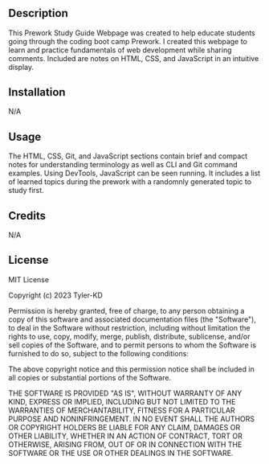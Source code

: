 # <Prework Study Guide Webpage>

## Description

This Prework Study Guide Webpage was created to help educate students going through the coding boot camp Prework.  I created this webpage to learn and practice fundamentals of web development while sharing comments.  Included are notes on HTML, CSS, and JavaScript in an intuitive display.

## Installation

N/A

## Usage

The HTML, CSS, Git, and JavaScript sections contain brief and compact notes for understanding terminology as well as CLI and Git command examples. Using DevTools, JavaScript can be seen running. It includes a list of learned topics during the prework with a randomnly generated topic to study first.  

## Credits

N/A

## License

MIT License

Copyright (c) 2023 Tyler-KD

Permission is hereby granted, free of charge, to any person obtaining a copy
of this software and associated documentation files (the "Software"), to deal
in the Software without restriction, including without limitation the rights
to use, copy, modify, merge, publish, distribute, sublicense, and/or sell
copies of the Software, and to permit persons to whom the Software is
furnished to do so, subject to the following conditions:

The above copyright notice and this permission notice shall be included in all
copies or substantial portions of the Software.

THE SOFTWARE IS PROVIDED "AS IS", WITHOUT WARRANTY OF ANY KIND, EXPRESS OR
IMPLIED, INCLUDING BUT NOT LIMITED TO THE WARRANTIES OF MERCHANTABILITY,
FITNESS FOR A PARTICULAR PURPOSE AND NONINFRINGEMENT. IN NO EVENT SHALL THE
AUTHORS OR COPYRIGHT HOLDERS BE LIABLE FOR ANY CLAIM, DAMAGES OR OTHER
LIABILITY, WHETHER IN AN ACTION OF CONTRACT, TORT OR OTHERWISE, ARISING FROM,
OUT OF OR IN CONNECTION WITH THE SOFTWARE OR THE USE OR OTHER DEALINGS IN THE
SOFTWARE.
